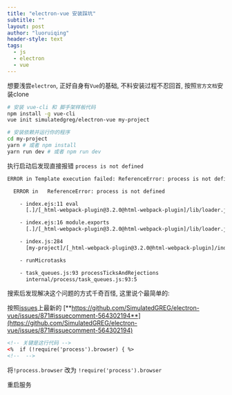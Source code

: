 ```yaml
---
title: "electron-vue 安装踩坑"
subtitle: ""
layout: post
author: "luoruiqing"
header-style: text
tags:
  - js
  - electron
  - vue
---
```


想要浅尝`electron`, 正好自身有`Vue`的基础, 不料安装过程不忍回首, 按照`官方文档`安装clone

```sh
# 安装 vue-cli 和 脚手架样板代码
npm install -g vue-cli
vue init simulatedgreg/electron-vue my-project

# 安装依赖并运行你的程序
cd my-project
yarn # 或者 npm install
yarn run dev # 或者 npm run dev
```

执行启动后发现直接报错 `process is not defined`

```sh
ERROR in Template execution failed: ReferenceError: process is not defined

  ERROR in   ReferenceError: process is not defined

    - index.ejs:11 eval
      [.]/[_html-webpack-plugin@3.2.0@html-webpack-plugin]/lib/loader.js!./src/index.ejs:11:2

    - index.ejs:16 module.exports
      [.]/[_html-webpack-plugin@3.2.0@html-webpack-plugin]/lib/loader.js!./src/index.ejs:16:3

    - index.js:284
      [my-project]/[_html-webpack-plugin@3.2.0@html-webpack-plugin]/index.js:284:18

    - runMicrotasks

    - task_queues.js:93 processTicksAndRejections
      internal/process/task_queues.js:93:5
```

搜索后发现解决这个问题的方式千奇百怪, 这里说个最简单的:

按照[issues](https://github.com/SimulatedGREG/electron-vue/issues/871#issuecomment-564302194)上最新的 [**https://github.com/SimulatedGREG/electron-vue/issues/871#issuecomment-564302194**](https://github.com/SimulatedGREG/electron-vue/issues/871#issuecomment-564302194)

```html
<!-- 关键是这行代码 -->
<%  if (!require('process').browser) { %>
<!--  -->
```

将`!process.browser` 改为 `!require('process').browser`

重启服务